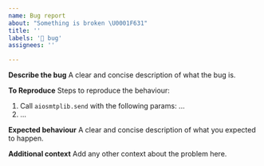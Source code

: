 ```yaml
---
name: Bug report
about: "Something is broken \U0001F631"
title: ''
labels: '🐛 bug'
assignees: ''

---
```


**Describe the bug**
A clear and concise description of what the bug is.

**To Reproduce**
Steps to reproduce the behaviour:
1. Call ``aiosmtplib.send`` with the following params: ...
2. ...

**Expected behaviour**
A clear and concise description of what you expected to happen.

**Additional context**
Add any other context about the problem here.
